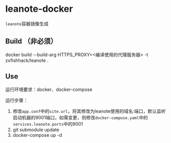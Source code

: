 # leanote-docker

`leanote`容器镜像生成

## Build （非必须）
docker build --build-arg HTTPS_PROXY=<编译使用的代理服务器> -t zxfishhack/leanote .

## Use
运行环境要求：docker、docker-compose

运行步骤：
1. 修改`app.conf`中的`site.url`，将其修改为leanote使用的域名:端口，默认监听启动机器的9001端口，如需变更，则修改`docker-compose.yaml`中的`services.leanote.ports`中的9001
1. git submodule update 
1. docker-compose up -d